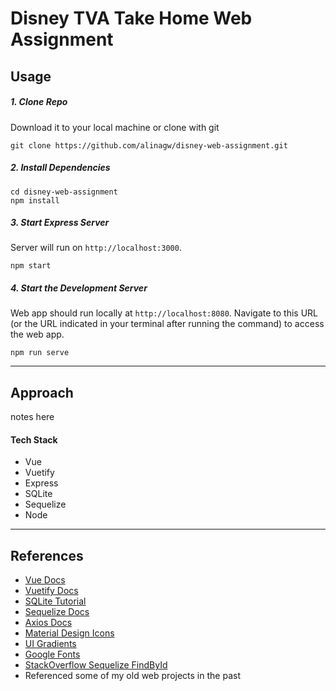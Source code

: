 # Disney TVA Take Home Web Assignment

## Usage

##### 1. Clone Repo

Download it to your local machine or clone with git

```
git clone https://github.com/alinagw/disney-web-assignment.git
```

##### 2. Install Dependencies

```
cd disney-web-assignment
npm install
```

##### 3. Start Express Server

Server will run on `http://localhost:3000`.

```
npm start
```

##### 4. Start the Development Server

Web app should run locally at `http://localhost:8080`. Navigate to this URL (or the URL indicated in your terminal after running the command) to access the web app.

```
npm run serve
```

---

## Approach

notes here

#### Tech Stack
* Vue
* Vuetify
* Express
* SQLite
* Sequelize
* Node

---

## References
* [Vue Docs](https://vuejs.org/)
* [Vuetify Docs](https://vuetifyjs.com/en/)
* [SQLite Tutorial](https://www.sqlitetutorial.net/)
* [Sequelize Docs](https://sequelize.readthedocs.io/en/v3/)
* [Axios Docs](https://github.com/axios/axios)
* [Material Design Icons](https://materialdesignicons.com/)
* [UI Gradients](https://uigradients.com/)
* [Google Fonts](https://fonts.google.com/)
* [StackOverflow Sequelize FindById](https://stackoverflow.com/questions/41577597/sequelize-findbyid-is-not-a-function-but-apparently-findall-is)
* Referenced some of my old web projects in the past